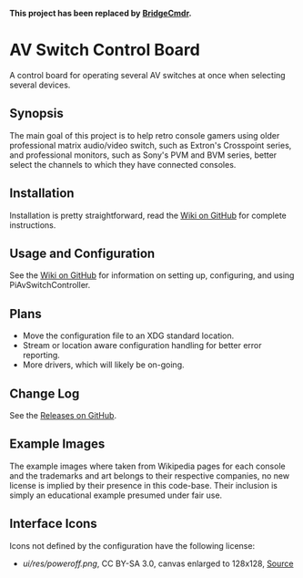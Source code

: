 **This project has been replaced by [BridgeCmdr](https://github.com/6XGate/bridgecmdr).**

# AV Switch Control Board

A control board for operating several AV switches at once when selecting several devices.

## Synopsis

The main goal of this project is to help retro console gamers using older professional matrix audio/video switch, such as Extron's Crosspoint series, and professional monitors, such as Sony's PVM and BVM series, better select the channels to which they have connected consoles.

## Installation

Installation is pretty straightforward, read the [Wiki on GitHub](https://www.github.com/6XGate/PiAvSwitchController/wiki) for complete instructions.

## Usage and Configuration

See the [Wiki on GitHub](https://www.github.com/6XGate/PiAvSwitchController/wiki) for information on setting up, configuring, and using PiAvSwitchController.

## Plans

- Move the configuration file to an XDG standard location.
- Stream or location aware configuration handling for better error reporting.
- More drivers, which will likely be on-going.

## Change Log

See the [Releases on GitHub](https://github.com/6XGate/PiAvSwitchController/releases).

## Example Images

The example images where taken from Wikipedia pages for each console and the trademarks and art belongs to their respective companies, no new license is implied by their presence in this code-base.  Their inclusion is simply an educational example presumed under fair use.  

## Interface Icons

Icons not defined by the configuration have the following license:

- _ui/res/poweroff.png_, CC BY-SA 3.0, canvas enlarged to 128x128, [Source](https://upload.wikimedia.org/wikipedia/commons/7/72/Power_off_icon.png)
